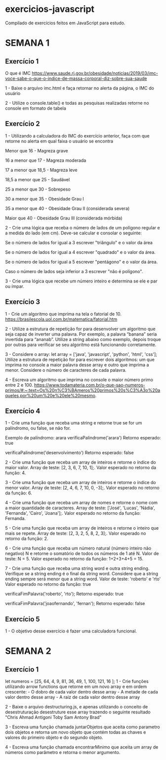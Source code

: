 # exercicios-javascript
Compilado de exercícios feitos em JavaScript para estudo.


# SEMANA 1 

## Exercício 1
O que é IMC 
https://www.saude.rj.gov.br/obesidade/noticias/2019/03/imc-voce-sabe-o-que-o-indice-de-massa-corporal-diz-sobre-sua-saude

1 - Baixe o arquivo imc.html e faça retornar no alerta da página, o IMC do usuário

2 - Utilize o console.table() e todas as pesquisas realizadas retorne no console em formato de tabela

## Exercício 2
1 - Utilizando a calculadora do IMC do exercício anterior, faça com que retorne no alerta em qual faixa o usuário se encontra

 <p>Menor que 16 - Magreza grave</p>
 <p>16 a menor que 17 - Magreza moderada</p>
 <p>17 a menor que 18,5 - Magreza leve</p>
 <p>18,5 a menor que 25 - Saudável</p>
 <p>25 a menor que 30 - Sobrepeso</p>
 <p>30 a menor que 35 - Obesidade Grau I</p>
 <p>35 a menor que 40 - Obesidade Grau II (considerada severa)</p>
 <p>Maior que 40 - Obesidade Grau III (considerada mórbida)</p>
 
2 - Crie uma lógica que receba o número de lados de um polígono regular e a medida do lado (em cm). Deve-se calcular e consolar o seguinte:

  <p>Se o número de lados for igual a 3 escrever "triângulo" e o valor da área</p>
  <p>Se o número de lados for igual a 4 escrever "quadrado" e o valor da área.</p>
  <p>Se o número de lados for igual a 5 escrever "pentágono" e o valor da área.</p>
  <p>Caso o número de lados seja inferior a 3 escrever "não é polígono".</p>

3 - Crie uma lógica que recebe um número inteiro e determina se ele e par ou ímpar.

## Exercício 3 

1 - Crie um algoritmo que imprima na tela o fatorial de 10. https://brasilescola.uol.com.br/matematica/fatorial.htm

2 - Utilize a estrutura de repetição for para desenvolver um algoritmo que seja capaz de inverter uma palavra. Por exemplo, a palavra “banana” seria invertida para “ananab”. Utilize a string abaixo como exemplo, depois troque por outras para verificar se seu algoritmo está funcionando corretamente.

3 - Considere o array:   let array = ['java', 'javascript', 'python', 'html', 'css'];
Utilize a estrutura de repetição for para escrever dois algoritmos: um que imprima no console a maior palavra desse array e outro que imprima a menor. Considere o número de caracteres de cada palavra.

4 - Escreva um algoritmo que imprima no console o maior número primo entre 2 e 100.
https://www.todamateria.com.br/o-que-sao-numeros-primos/#:~:text=Os%20n%C3%BAmeros%20primos%20s%C3%A3o%20aqueles,por%20um%20e%20ele%20mesmo.

## Exercício 4

1 - Crie uma função que receba uma string e retorne true se for um palíndromo, ou false, se não for.

<p>Exemplo de palíndromo: arara
verificaPalindrome('arara')
Retorno esperado: true

verificaPalindrome('desenvolvimento')
Retorno esperado: false

2 - Crie uma função que receba um array de inteiros e retorne o índice do maior valor.
Array de teste: [2, 3, 6, 7, 10, 1];.
Valor esperado no retorno da função: 4.

3 - Crie uma função que receba um array de inteiros e retorne o índice do menor valor.
Array de teste: [2, 4, 6, 7, 10, 0, -3];.
Valor esperado no retorno da função: 6.

4 - Crie uma função que receba um array de nomes e retorne o nome com a maior quantidade de caracteres.
Array de teste: ['José', 'Lucas', 'Nádia', 'Fernanda', 'Cairo', 'Joana'];.
Valor esperado no retorno da função: Fernanda.

5 - Crie uma função que receba um array de inteiros e retorne o inteiro que mais se repete.
Array de teste: [2, 3, 2, 5, 8, 2, 3];.
Valor esperado no retorno da função: 2.

6 - Crie uma função que receba um número natural (número inteiro não negativo) N e retorne o somatório de todos os números de 1 até N.
Valor de teste: N = 5.
Valor esperado no retorno da função: 1+2+3+4+5 = 15.

7 - Crie uma função que receba uma string word e outra string ending. Verifique se a string ending é o final da string word. Considere que a string ending sempre será menor que a string word.
Valor de teste: 'roberto' e 'rto'
Valor esperado no retorno da função: true

verificaFimPalavra('roberto', 'rto');
Retorno esperado: true

verificaFimPalavra('joaofernando', 'fernan');
Retorno esperado: false</p>

## Exercício 5

1 - O objetivo desse exercício é fazer uma calculadora funcional.

# SEMANA 2

## Exercício 1
<p>
let numeros = [25, 64, 4, 9, 81, 36, 49, 1, 100, 121, 16 ];
1 - Crie funções utilizando arrow functions que retorne em um novo array e em ordem crescente:
- O dobro de cada valor dentro desse array
- A metade de cada valor dentro desse array
- A raiz de cada valor dentro desse array

2 - Baixe o arquivo destructuring.js, e apenas utilizando o conceito de desestruturação desestruture esse array trazendo o seguinte resultado
"Chris Ahmad Antigoni Toby Sam Antony Brad"

3 - Escreva uma função chamada juntarObjetos que aceita como parametro dois objetos e retorna um novo objeto que contém todas as chaves e valores do primeiro objeto e do segundo objeto.

4 - Escreva uma função chamada encontrarMinimo que aceita um array de números como parâmetro e retorna o menor argumento.</p>